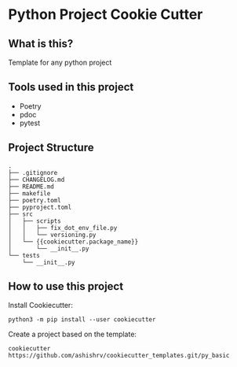 # Python Project Cookie Cutter

## What is this?

Template for any python project

## Tools used in this project

* Poetry
* pdoc
* pytest


## Project Structure

```
.
├── .gitignore
├── CHANGELOG.md
├── README.md
├── makefile
├── poetry.toml
├── pyproject.toml
├── src
│   ├── scripts
│   │   ├── fix_dot_env_file.py
│   │   └── versioning.py
│   └── {{cookiecutter.package_name}}
│       └── __init__.py
└── tests
    └── __init__.py
```

## How to use this project

Install Cookiecutter:

```
python3 -m pip install --user cookiecutter
```

Create a project based on the template:

```
cookiecutter https://github.com/ashishrv/cookiecutter_templates.git/py_basic
```

